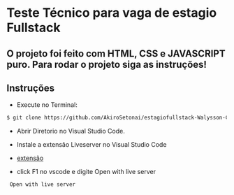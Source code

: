 <h1>Teste Técnico para vaga de estagio Fullstack</h1>

<h2>O projeto foi feito com HTML, CSS e JAVASCRIPT puro. Para rodar o projeto siga as instruções!</h2>

## Instruções

- Execute no Terminal:

```sh
$ git clone https://github.com/AkiroSetonai/estagiofullstack-Walysson-Cavalcante.git
```

- Abrir Diretorio no Visual Studio Code.

- Instale a extensão Liveserver no Visual Studio Code

-  [extensão](https://github.com/ritwickdey/vscode-live-server-plus-plus)

-  click F1 no vscode e digite Open with live server

```sh
 Open with live server
```
